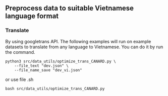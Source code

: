 ## Preprocess data to suitable Vietnamese language format

### Translate
By using googletrans API. The following examples will run on example datasets to translate from any language to Vietnamese. You can do it by run the command.
```
python3 src/data_utils/optimize_trans_CANARD.py \
    --file_text "dev.json" \
    --file_name_save "dev_vi.json" 
```
or use file .sh
```
bash src/data_utils/optimize_trans_CANARD.py
```

